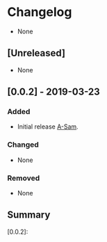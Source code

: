 # Changelog
- None

## [Unreleased]
- None


## [0.0.2] - 2019-03-23
### Added
- Initial release [A-Sam](https://github.com/A-Sam).

### Changed
- None

### Removed
- None

## Summary
[0.0.2]: 